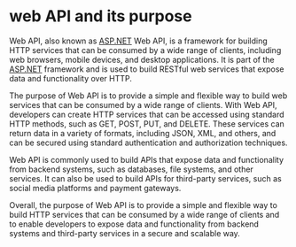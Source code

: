 # web API and its purpose

Web API, also known as [ASP.NET](http://ASP.NET) Web API, is a framework for building HTTP services that can be consumed by a wide range of clients, including web browsers, mobile devices, and desktop applications. It is part of the [ASP.NET](http://ASP.NET) framework and is used to build RESTful web services that expose data and functionality over HTTP.

The purpose of Web API is to provide a simple and flexible way to build web services that can be consumed by a wide range of clients. With Web API, developers can create HTTP services that can be accessed using standard HTTP methods, such as GET, POST, PUT, and DELETE. These services can return data in a variety of formats, including JSON, XML, and others, and can be secured using standard authentication and authorization techniques.

Web API is commonly used to build APIs that expose data and functionality from backend systems, such as databases, file systems, and other services. It can also be used to build APIs for third-party services, such as social media platforms and payment gateways.

Overall, the purpose of Web API is to provide a simple and flexible way to build HTTP services that can be consumed by a wide range of clients and to enable developers to expose data and functionality from backend systems and third-party services in a secure and scalable way.